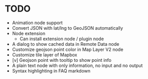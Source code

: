 # TODO

* Animation node support
* Convert JSON with lat/lng to GeoJSON automatically
* Node extension
  * Can install extension node / plugin node
* A dialog to show cached data in Remote Data node
* Customize geojson point color in Map Layer V2 node
* Customize tile layer of Mapbox
* [v] Geojson point with tooltip to show point info
* A plain text node with only information, no input and no output
* Syntax highlighting in FAQ markdown